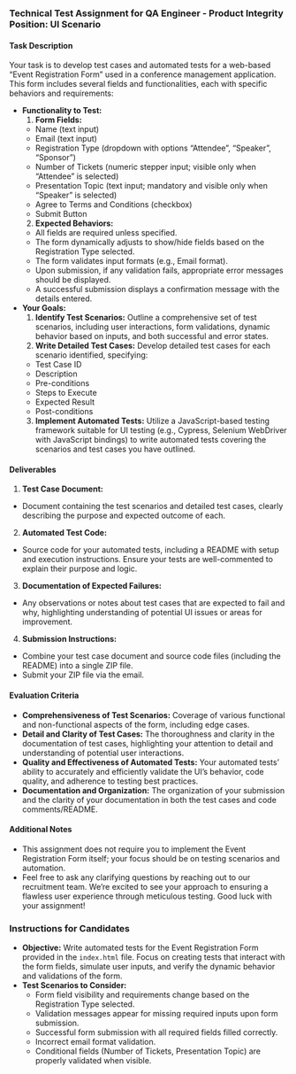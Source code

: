 ### Technical Test Assignment for QA Engineer - Product Integrity Position: UI Scenario
#### Task Description
Your task is to develop test cases and automated tests for a web-based “Event Registration Form” used in a conference management application. This form includes several fields and functionalities, each with specific behaviors and requirements:
- **Functionality to Test:**
  1. **Form Fields:**
    - Name (text input)
    - Email (text input)
    - Registration Type (dropdown with options “Attendee”, “Speaker”, “Sponsor”)
    - Number of Tickets (numeric stepper input; visible only when “Attendee” is selected)
    - Presentation Topic (text input; mandatory and visible only when “Speaker” is selected)
    - Agree to Terms and Conditions (checkbox)
    - Submit Button
  2. **Expected Behaviors:**
    - All fields are required unless specified.
    - The form dynamically adjusts to show/hide fields based on the Registration Type selected.
    - The form validates input formats (e.g., Email format).
    - Upon submission, if any validation fails, appropriate error messages should be displayed.
    - A successful submission displays a confirmation message with the details entered.
- **Your Goals:**
  1. **Identify Test Scenarios:** Outline a comprehensive set of test scenarios, including user interactions, form validations, dynamic behavior based on inputs, and both successful and error states.
  2. **Write Detailed Test Cases:** Develop detailed test cases for each scenario identified, specifying:
    - Test Case ID
    - Description
    - Pre-conditions
    - Steps to Execute
    - Expected Result
    - Post-conditions
  3. **Implement Automated Tests:** Utilize a JavaScript-based testing framework suitable for UI testing (e.g., Cypress, Selenium WebDriver with JavaScript bindings) to write automated tests covering the scenarios and test cases you have outlined.
#### Deliverables
1. **Test Case Document:**
  - Document containing the test scenarios and detailed test cases, clearly describing the purpose and expected outcome of each.
2. **Automated Test Code:**
  - Source code for your automated tests, including a README with setup and execution instructions. Ensure your tests are well-commented to explain their purpose and logic.
3.  **Documentation of Expected Failures:**
  - Any observations or notes about test cases that are expected to fail and why, highlighting understanding of potential UI issues or areas for improvement.
4. **Submission Instructions:**
  - Combine your test case document and source code files (including the README) into a single ZIP file.
  - Submit your ZIP file via the email.
#### Evaluation Criteria
- **Comprehensiveness of Test Scenarios:** Coverage of various functional and non-functional aspects of the form, including edge cases.
- **Detail and Clarity of Test Cases:** The thoroughness and clarity in the documentation of test cases, highlighting your attention to detail and understanding of potential user interactions.
- **Quality and Effectiveness of Automated Tests:** Your automated tests’ ability to accurately and efficiently validate the UI’s behavior, code quality, and adherence to testing best practices.
- **Documentation and Organization:** The organization of your submission and the clarity of your documentation in both the test cases and code comments/README.
#### Additional Notes
- This assignment does not require you to implement the Event Registration Form itself; your focus should be on testing scenarios and automation.
- Feel free to ask any clarifying questions by reaching out to our recruitment team.
  We’re excited to see your approach to ensuring a flawless user experience through meticulous testing. Good luck with your assignment!

### Instructions for Candidates
- **Objective:** Write automated tests for the Event Registration Form provided in the `index.html` file. Focus on creating tests that interact with the form fields, simulate user inputs, and verify the dynamic behavior and validations of the form.
- **Test Scenarios to Consider:**
  - Form field visibility and requirements change based on the Registration Type selected.
  - Validation messages appear for missing required inputs upon form submission.
  - Successful form submission with all required fields filled correctly.
  - Incorrect email format validation.
  - Conditional fields (Number of Tickets, Presentation Topic) are properly validated when visible.